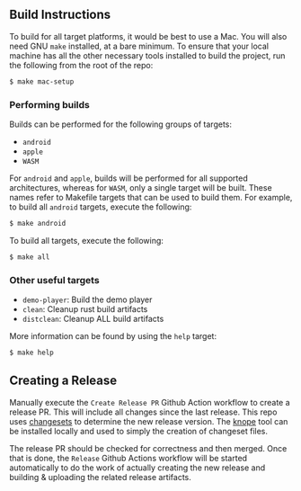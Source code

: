 ## Build Instructions

To build for all target platforms, it would be best to use a Mac. You will also need GNU `make`
installed, at a bare minimum. To ensure that your local machine has all the other necessary
tools installed to build the project, run the following from the root of the repo:

```bash
$ make mac-setup
```

### Performing builds

Builds can be performed for the following groups of targets:

- `android`
- `apple`
- `WASM`

For `android` and `apple`, builds will be performed for all supported architectures, whereas
for `WASM`, only a single target will be built. These names refer to Makefile targets that can be
used to build them. For example, to build all `android` targets, execute the following:

```bash
$ make android
```

To build all targets, execute the following:

```bash
$ make all
```

### Other useful targets

- `demo-player`: Build the demo player
- `clean`: Cleanup rust build artifacts
- `distclean`: Cleanup ALL build artifacts

More information can be found by using the `help` target:

```bash
$ make help
```

## Creating a Release

Manually execute the `Create Release PR` Github Action workflow to create a release PR. This will
include all changes since the last release. This repo uses [changesets](https://github.com/changesets/changesets)
to determine the new release version. The [knope](https://github.com/knope-dev/knope) tool can be installed locally
and used to simply the creation of changeset files.

The release PR should be checked for correctness and then merged. Once that is done, the `Release`
Github Actions workflow will be started automatically to do the work of actually creating the new
release and building & uploading the related release artifacts.

